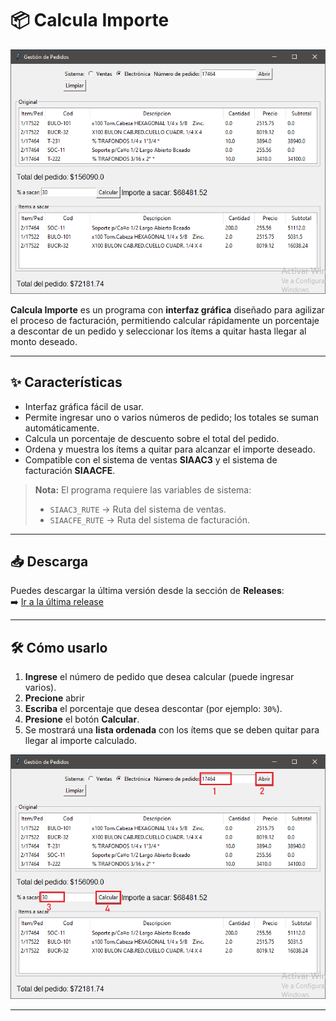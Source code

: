 # 📦 Calcula Importe

![Vista previa de la aplicación](./ilustration.png)

**Calcula Importe** es un programa con **interfaz gráfica** diseñado para agilizar el proceso de facturación, permitiendo calcular rápidamente un porcentaje a descontar de un pedido y seleccionar los ítems a quitar hasta llegar al monto deseado.

---

## ✨ Características
- Interfaz gráfica fácil de usar.
- Permite ingresar uno o varios números de pedido; los totales se suman automáticamente.
- Calcula un porcentaje de descuento sobre el total del pedido.
- Ordena y muestra los ítems a quitar para alcanzar el importe deseado.
- Compatible con el sistema de ventas **SIAAC3** y el sistema de facturación **SIAACFE**.

> **Nota:** El programa requiere las variables de sistema:
> - `SIAAC3_RUTE` → Ruta del sistema de ventas.
> - `SIAACFE_RUTE` → Ruta del sistema de facturación.

---

## 📥 Descarga
Puedes descargar la última versión desde la sección de **Releases**:  
➡️ [Ir a la última release](../../releases/latest)

---

## 🛠 Cómo usarlo
1. **Ingrese** el número de pedido que desea calcular (puede ingresar varios).
2. **Precione** abrir
3. **Escriba** el porcentaje que desea descontar (por ejemplo: `30%`).
4. **Presione** el botón **Calcular**.
5. Se mostrará una **lista ordenada** con los ítems que se deben quitar para llegar al importe calculado.

![Vista previa de la aplicación](./usage.png)

---

